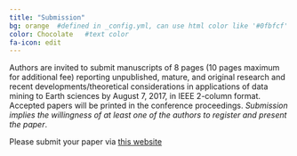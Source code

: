 ```yaml
---
title: "Submission"
bg: orange  #defined in _config.yml, can use html color like '#0fbfcf'
color: Chocolate   #text color
fa-icon: edit
---
```



Authors are invited to submit manuscripts of 8 pages (10 pages maximum for additional fee) reporting unpublished, mature, and original research and recent developments/theoretical considerations in applications of data mining to Earth sciences by August 7, 2017, in IEEE 2-column format. Accepted papers will be printed in the conference proceedings. _Submission implies the willingness of at least one of the authors to register and present the paper_.

Please submit your paper via [this website](https://goo.gl/QFuaQQ)
